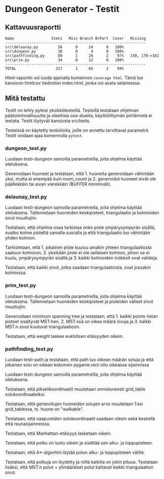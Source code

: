 # Dungeon Generator - Testit

## Kattavuusraportti

```
Name                 Stmts   Miss Branch BrPart  Cover   Missing
----------------------------------------------------------------
src\delaunay.py         56      0     24      0   100%
src\dungeon.py          38      0      4      0   100%
src\pathfinding.py      89      1     26      2    97%   150, 170->162
src\prim.py             34      0     12      0   100%
----------------------------------------------------------------
TOTAL                  217      1     66      2    99%
```

Html-raportin voi luoda ajamalla komennon `coverage html`. Tämä luo kansioon htmlcov tiedoston index.html, jonka voi avata selaimessa.

## Mitä testattu

Testit on tehty pytest yksikkötesteillä. Testeillä testataan ohjelman päätoiminnallisuutta ja oleellisia osa-alueita, käyttöliittymän piirtämistä ei testata. Testit löytyvät kansiosta src/tests.

Testeissä on käytetty testiolioita, joille on annettu tarvittavat parametrit. Testit voidaan ajaa komennolla `pytest`.


### dungeon_test.py

Luodaan testi-dungeon samoilla parametreilla, joita ohjelma käyttää oletuksena. 

Generoidaan huoneet ja testataan, että 1. huoneita generoidaan vähintään yksi, mutta ei enempää kuin room_count ja 2. generoidut huoneet eivät ole päällekkäin tai aivan vierekkäin (BUFFER minimiväli).

### delaunay_test.py

Luodaan testi-dungeon samoilla parametreilla, joita ohjelma käyttää oletuksena. Tallennetaan huoneiden keskipisteet, triangulaatio ja kolmioiden sivut muuttujiin.

Testataan, että ohjelma osaa tarkistaa onko piste ympärysympyrän sisällä, ovatko kolme pistettä samalla suoralla ja että triangulaatio luo vähintään yhden kolmion.

Tarkistetaan, että 1. jokainen piste kuuluu ainakin yhteen triangulaatiosta saatuun kolmioon, 2. yksikään piste ei ole sellaisen kolmion, johon se ei kuulu, ympärysympyrän sisällä ja 3. kaikki kolmioiden indeksit ovat valideja.

Testataan, että kaikki sivut, jotka saadaan triangulaatiosta, ovat jossakin kolmiossa.

### prim_test.py

Luodaan testi-dungeon samoilla parametreilla, joita ohjelma käyttää oletuksena. Tallennetaan huoneiden keskipisteet ja pisteiden väliset sivut muuttujiin.

Generoidaan minimum spanning tree ja testataan, että 1. kaikki points-listan pisteet sisältyvät MST:hen, 2. MST:ssä on oikea määrä sivuja ja 3. kaikki MST:n sivut kuuluvat triangulaatioon.

Testataan, että weight laskee euklidisen etäisyyden oikein.

### pathfinding_test.py

Luodaan testi-path ja testataan, että path luo oikean määrän soluja ja että jokainen solu on oikean kokoinen pygame.rect-olio oikeassa sijainnissa

Luodaan testi-dungeon samoilla parametreilla, joita ohjelma käyttää oletuksena.

Testataan, että pikselikoordinaatit muutetaan onnistuneesti grid_table solukoordinaateiksi.

Testataan, että generoitujen huoneiden solujen arvo muutetaan 1:ksi grid_tablessa, ts. huone on "walkable".

Testataan, että naapureiden solukoordinaatit saadaan oikein sekä keskellä että reunasijainneissa.

Testataan, että Manhattan-etäisyys lasketaan oikein.

Testataan, että polku on luotu oikein ja sisältää sen alku- ja loppupisteen.

Testataan, että A*-algoritmi löytää polun alku- ja loppupisteen välille.

Testataan, että polkuja on löydetty ja niillä kaikilla on jokin pituus. Testataan lisäksi, että MST:n polut + ylimääräiset polut kattavat kaikki triangulaation sivut.